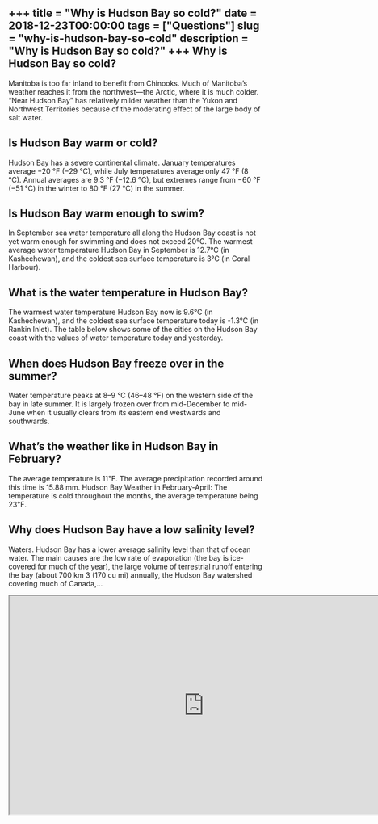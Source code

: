 +++
title = "Why is Hudson Bay so cold?"
date = 2018-12-23T00:00:00
tags = ["Questions"]
slug = "why-is-hudson-bay-so-cold"
description = "Why is Hudson Bay so cold?"
+++
Why is Hudson Bay so cold?
--------------------------

Manitoba is too far inland to benefit from Chinooks. Much of Manitoba’s weather reaches it from the northwest—the Arctic, where it is much colder. “Near Hudson Bay” has relatively milder weather than the Yukon and Northwest Territories because of the moderating effect of the large body of salt water.

Is Hudson Bay warm or cold?
---------------------------

Hudson Bay has a severe continental climate. January temperatures average −20 °F (−29 °C), while July temperatures average only 47 °F (8 °C). Annual averages are 9.3 °F (−12.6 °C), but extremes range from −60 °F (−51 °C) in the winter to 80 °F (27 °C) in the summer.

Is Hudson Bay warm enough to swim?
----------------------------------

In September sea water temperature all along the Hudson Bay coast is not yet warm enough for swimming and does not exceed 20°C. The warmest average water temperature Hudson Bay in September is 12.7°C (in Kashechewan), and the coldest sea surface temperature is 3°C (in Coral Harbour).

What is the water temperature in Hudson Bay?
--------------------------------------------

The warmest water temperature Hudson Bay now is 9.6°C (in Kashechewan), and the coldest sea surface temperature today is -1.3°C (in Rankin Inlet). The table below shows some of the cities on the Hudson Bay coast with the values of water temperature today and yesterday.

When does Hudson Bay freeze over in the summer?
-----------------------------------------------

Water temperature peaks at 8–9 °C (46–48 °F) on the western side of the bay in late summer. It is largely frozen over from mid-December to mid-June when it usually clears from its eastern end westwards and southwards.

What’s the weather like in Hudson Bay in February?
--------------------------------------------------

The average temperature is 11℉. The average precipitation recorded around this time is 15.88 mm. Hudson Bay Weather in February-April: The temperature is cold throughout the months, the average temperature being 23℉.

Why does Hudson Bay have a low salinity level?
----------------------------------------------

Waters. Hudson Bay has a lower average salinity level than that of ocean water. The main causes are the low rate of evaporation (the bay is ice-covered for much of the year), the large volume of terrestrial runoff entering the bay (about 700 km 3 (170 cu mi) annually, the Hudson Bay watershed covering much of Canada,…

<iframe allow="accelerometer; autoplay; clipboard-write; encrypted-media; gyroscope; picture-in-picture" allowfullscreen="" class="__youtube_prefs__  epyt-is-override  no-lazyload" data-no-lazy="1" data-origheight="433" data-origwidth="770" data-skipgform_ajax_framebjll="" height="433" id="_ytid_50186" loading="lazy" src="https://www.youtube.com/embed/uhHqk_k8kos?enablejsapi=1&autoplay=0&cc_load_policy=0&cc_lang_pref=&iv_load_policy=1&loop=0&modestbranding=0&rel=1&fs=1&playsinline=0&autohide=2&theme=dark&color=red&controls=1&" title="YouTube player" width="770"></iframe>